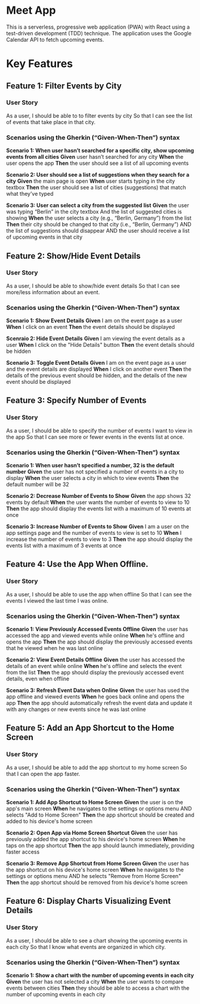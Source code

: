 # Meet App

This is a serverless, progressive web application (PWA) with React using a
test-driven development (TDD) technique. The application uses the Google
Calendar API to fetch upcoming events.

# Key Features 

## Feature 1: Filter Events by City

### User Story
As a user,
I should be able to to filter events by city
So that I can see the list of events that take place in that city.

### Scenarios using the Gherkin (“Given-When-Then”) syntax

**Scenario 1: When user hasn’t searched for a specific city, show upcoming events from all cities**
**Given** user hasn’t searched for any city **When** the user opens the app **Then** the user should see a list of all upcoming events

**Scenario 2: User should see a list of suggestions when they search for a city**
**Given** the main page is open **When** user starts typing in the city textbox **Then** the user should see a list of cities (suggestions) that match what they’ve typed

**Scenario 3: User can select a city from the suggested list**
**Given** the user was typing “Berlin” in the city textbox And the list of suggested cities is showing **When** the user selects a city (e.g., “Berlin, Germany”) from the list **Then** their city should be changed to that city (i.e., “Berlin, Germany”) AND the list of suggestions should disappear AND the user should receive a list of upcoming events in that city


## Feature 2: Show/Hide Event Details

### User Story
As a user,
I should be able to show/hide event details 
So that I can see more/less information about an event.

### Scenarios using the Gherkin (“Given-When-Then”) syntax

**Scenario 1: Show Event Details**
**Given** I am on the event page as a user **When** I click on an event **Then** the event details should be displayed

**Scenraio 2: Hide Event Details**
**Given** I am viewing the event details as a user **When** I click on the "Hide Details" button **Then** the event details should be hidden

**Scenario 3: Toggle Event Details**
**Given** I am on the event page as a user and the event details are displayed **When** I click on another event **Then** the details of the previous event should be hidden, and the details of the new event should be displayed


## Feature 3: Specify Number of Events

### User Story
As a user,
I should be able to specify the number of events I want to view in the app 
So that I can see more or fewer events in the events list at once.

### Scenarios using the Gherkin (“Given-When-Then”) syntax

**Scenario 1: When user hasn’t specified a number, 32 is the default number**
**Given** the user has not specified a number of events in a city to display **When** the user selects a city in which to view events **Then** the default number will be 32

**Scenario 2: Decrease Number of Events to Show**
**Given** the app shows 32 events by default **When** the user wants the number of events to view to 10 **Then** the app should display the events list with a maximum of 10 events at once

**Scenario 3: Increase Number of Events to Show**
**Given** I am a user on the app settings page and the number of events to view is set to 10 **When** I increase the number of events to view to 3 **Then** the app should display the events list with a maximum of 3 events at once

## Feature 4: Use the App When Offline.

### User Story
As a user,
I should be able to use the app when offline
So that I can see the events I viewed the last time I was online.

### Scenarios using the Gherkin (“Given-When-Then”) syntax

**Scenario 1: View Previously Accessed Events Offline**
**Given** the user has accessed the app and viewed events while online **When** he's offline and opens the app **Then** the app should display the previously accessed events that he viewed when he was last online

**Scenario 2: View Event Details Offline**
**Given** the user has accessed the details of an event while online **When** he's offline and selects the event from the list **Then** the app should display the previously accessed event details, even when offline

**Scenario 3: Refresh Event Data when Online**
**Given** the user has used the app offline and viewed events **When** he goes back online and opens the app **Then** the app should automatically refresh the event data and update it with any changes or new events since he was last online

## Feature 5: Add an App Shortcut to the Home Screen

### User Story
As a user,
I should be able to add the app shortcut to my home screen
So that I can open the app faster.

### Scenarios using the Gherkin (“Given-When-Then”) syntax

**Scenario 1: Add App Shortcut to Home Screen**
**Given** the user is on the app's main screen **When** he navigates to the settings or options menu AND selects "Add to Home Screen" **Then** the app shortcut should be created and added to his device's home screen

**Scenario 2: Open App via Home Screen Shortcut**
**Given** the user has previously added the app shortcut to his device's home screen **When** he taps on the app shortcut **Then** the app should launch immediately, providing faster access

**Scenario 3: Remove App Shortcut from Home Screen**
**Given** the user has the app shortcut on his device's home screen **When** he navigates to the settings or options menu AND he selects "Remove from Home Screen" **Then** the app shortcut should be removed from his device's home screen

## Feature 6: Display Charts Visualizing Event Details

### User Story
As a user,
I should be able to see a chart showing the upcoming events in each city
So that I know what events are organized in which city.

### Scenarios using the Gherkin (“Given-When-Then”) syntax

**Scenario 1: Show a chart with the number of upcoming events in each city**
**Given** the user has not selected a city **When** the user wants to compare events between cities **Then** they should be able to access a chart with the number of upcoming events in each city




